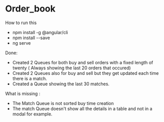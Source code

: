 # Order_book




How to run this
- npm install -g @angular/cli
- npm install --save
- ng serve
  
  
Done:
- Created 2 Queues for both buy and sell orders with a fixed length of twenty ( Always showing the last 20 orders that occured)
- Created 2 Queues also for buy and sell but they get updated each time there is a match.
- Created a Queue showing the last 30 matches.

What is missing : 
- The Match Queue is not sorted buy time creation
- The match Queue doesn't show all the details in a table and not in a modal for example.
                  
                 
                 
                

